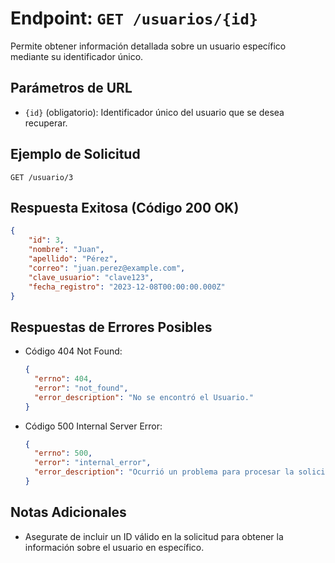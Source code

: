 # Endpoint: `GET /usuarios/{id}`

Permite obtener información detallada sobre un usuario específico mediante su identificador único.

## Parámetros de URL

- `{id}` (obligatorio): Identificador único del usuario que se desea recuperar.

## Ejemplo de Solicitud

```http
GET /usuario/3
```

## Respuesta Exitosa (Código 200 OK)

```json
{
    "id": 3,
    "nombre": "Juan",
    "apellido": "Pérez",
    "correo": "juan.perez@example.com",
    "clave_usuario": "clave123",
    "fecha_registro": "2023-12-08T00:00:00.000Z"
}
```

## Respuestas de Errores Posibles

- Código 404 Not Found:

  ```json
  {
    "errno": 404,
    "error": "not_found",
    "error_description": "No se encontró el Usuario."
  }
  ```

- Código 500 Internal Server Error:

  ```json
  {
    "errno": 500,
    "error": "internal_error",
    "error_description": "Ocurrió un problema para procesar la solicitud"
  }
  ```

## Notas Adicionales

- Asegurate de incluir un ID válido en la solicitud para obtener la información sobre el usuario en específico.
